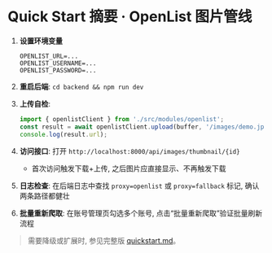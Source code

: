 # Quick Start 摘要 · OpenList 图片管线

1. **设置环境变量**
   ```env
   OPENLIST_URL=...
   OPENLIST_USERNAME=...
   OPENLIST_PASSWORD=...
   ```

2. **重启后端**: `cd backend && npm run dev`

3. **上传自检**:
   ```ts
   import { openlistClient } from './src/modules/openlist';
   const result = await openlistClient.upload(buffer, '/images/demo.jpg');
   console.log(result.url);
   ```

4. **访问接口**: 打开 `http://localhost:8000/api/images/thumbnail/{id}`
   - 首次访问触发下载+上传, 之后图片应直接显示、不再触发下载

5. **日志检查**: 在后端日志中查找 `proxy=openlist` 或 `proxy=fallback` 标记, 确认两条路径都健壮

6. **批量重新爬取**: 在账号管理页勾选多个账号, 点击“批量重新爬取”验证批量刷新流程

> 需要降级或扩展时, 参见完整版 [quickstart.md](./quickstart.md)。
